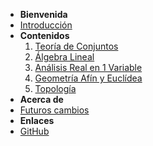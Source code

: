 - **Bienvenida**
- [Introducción](inicio.md)
- **Contenidos**
  1. [Teoría de Conjuntos](SECCION-TEORIA-DE-CONJUNTOS.md)
  2. [Álgebra Lineal](algebraLineal.md)
  3. [Análisis Real en 1 Variable](analisisrealunavariable.md)
  4. [Geometría Afín y Euclídea](geometria.md)
  5. [Topología](topologia.md)
- **Acerca de**
- [Futuros cambios](futurosCambios.md)
- **Enlaces**
- [GitHub](https://github.com/misterbugcatnoir/Matematicas-Imaginarias)
